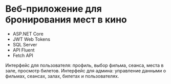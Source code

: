 # Веб-приложение для бронирования мест в кино

- ASP.NET Core
- JWT Web Tokens
- SQL Server
- API Fluent
- Fetch API

Интерфейс для пользователя: профиль, выбор фильма, сеанса, места в зале, просмотр билетов.
Интерфейс для админа: управление данными о фильмах, сеансах, залах, билетах и пользователях.
